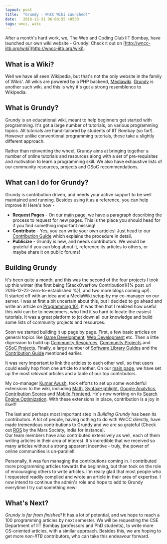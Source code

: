 ```yaml
---
layout: post
title:  "Grundy - WnCC Wiki Launched!"
date:   2016-12-31 06:00:55 +0530
tags: wncc, wiki
---
```


After a month's hard work, we, The Web and Coding Club IIT Bombay, have launched our own wiki website - Grundy! Check it out on [http://wncc-iitb.org/wiki](http://wncc-iitb.org/wiki).

## What is a Wiki?

Well we have all seen Wikipedia, but that's not the only website in the family of Wikis'. All wikis are powered by a PHP backend, [Mediawiki](https://www.mediawiki.org/wiki/MediaWiki). [Grundy](http://wncc-iitb.org/wiki) is another such wiki, and this is why it's got a strong resemblence to Wikipedia.

## What is Grundy?

Grundy is an educational wiki, meant to help beginners get started with programming. It's got a large number of tutorials, on various programming topics. All tutorials are hand-tailored by students of IIT Bombay (so far!). However unlike conventional programming tutorials, these take a slightly different approach.

Rather than reinventing the wheel, Grundy aims at bringing together a number of online tutorials and resources along with a set of pre-requisites and motivation to learn a programming skill. We also have exhaustive lists of our community resources, projects and GSoC recommendations.

## What can I do for Grundy?

Grundy is contribution driven, and needs your active support to be well maintained and running. Besides using it as a reference, you can help improve it! Here's how -

* **Request Pages** - On our [main page](http://wncc-iitb.org/wiki), we have a paragraph describing the process to request for new pages. This is the place you should head for if you find something important missing!
* **Contribute** - Yes, you can write your own articles! Just head to our [Contribution Guide](http://wncc-iitb.org/wiki/index.php/Contribution_Guide) which explains the procedure in detail.
* **Publicize** - Grundy is new, and needs contributors. We would be grateful if you can blog about it, reference its articles to others, or maybe share it on public forums!

## Building Grundy

It's been quite a month, and this was the second of the four projects I took up this winter (the first being [StackOverflow Contribution]({% post_url 2016-12-22-zero-to-established %}), and two more blogs coming up!).  
It started off with an idea and a MediaWiki setup by my co-manager on our server. I was at first a bit uncertain about this, but I decided to go ahead and write an article on [Programming 101](http://wncc-iitb.org/wiki/index.php/Programming_101). It was then that I realized how useful this wiki can be to newcomers, who find it so hard to locate the easiest tutorials. It was a great platform to jot down all our knowledge and build some lists of community projects and resources.

Soon we started building it up page by page. First, a few basic articles on general topics like [Game Development](http://wncc-iitb.org/wiki/index.php/Game_Development), [Web Development](http://wncc-iitb.org/wiki/index.php/Web_Development) etc. Then a little digression to build up [Community Resources](http://wncc-iitb.org/wiki/index.php/Community_Resources), [Community Projects](http://wncc-iitb.org/wiki/index.php/Community_Projects) and [GSoC Projects](http://wncc-iitb.org/wiki/index.php/GSoC_Projects). Finally, a large number of [Software Library Guides](http://wncc-iitb.org/wiki/index.php/Software_Library_Guides) and the [Contribution Guide](http://wncc-iitb.org/wiki/index.php/Contribution_Guide) mentioned earlier.

It was very important to link the articles to each other well, so that users could easily hop from one article to another. On our [main page](http://wncc-iitb.org/wiki), we have set up the most *relevant* articles and a table of our top contributors.

My co-manager [Kumar Ayush](https://github.com/cheekujodhpur/), took efforts to set up some wonderful extensions to the wiki, including [Math](https://www.mediawiki.org/wiki/Extension:Math), [SyntaxHighlight](https://www.mediawiki.org/wiki/Extension:SyntaxHighlight), [Google Analytics](https://www.mediawiki.org/wiki/Extension:Google_Analytics_Integration), [Contribution Scores](https://www.mediawiki.org/wiki/Extension:Contribution_Scores) and [Mobile Frontend](https://www.mediawiki.org/wiki/Extension:MobileFrontend). He's now working on its [Search Engine Optimization](https://www.mediawiki.org/wiki/Category:Search_engine_optimization_extensions). With these extensions in place, contribution is a joy in itself!

The last and perhaps most important step in *Building Grundy* has been its contributors. A lot of people, having nothing to do with WnCC directly, have made tremendous contributions to Grundy and we are so grateful (Check out [ROS](http://wncc-iitb.org/wiki/index.php/ROS) by the Mars Society, India for instance).  
Our team members have also contributed extensively as well, each of them writing articles in their area of interest. It's incredible that we received so many articles without a strong apparent incentive - truly, the power of online communities is un-parallel!

Personally, it was fun managing the contributions coming in. I contributed more programming articles towards the beginning, but then took on the role of encouraging others to write articles. I'm really glad that most people who I requested readily complied and wrote an article in their area of expertise. I now intend to continue the admin's role and hope to add to Grundy everytime I try out something new!

## What's Next?

*Grundy is far from finished!* It has a lot of potential, and we hope to reach a 100 programming articles by next semester. We will be requesting the CSE Department of IIT Bombay (professors and PhD students), to write more CS-oriented articles, with a similar approach. Besides this, we are hoping to get more *non-IITB* contributors, who can take this endeavour forward.